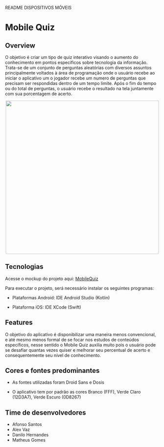 README DISPOSITIVOS MÓVEIS

# Mobile Quiz


## Overview

O objetivo é criar um tipo de quiz interativo visando o aumento do conhecimento em pontos específicos sobre tecnologia da informação.
Trata-se de um conjunto de perguntas aleatórias com diversos assuntos principalmente voltados à área de programação onde o usuário recebe ao iniciar o aplicativo um o jogador recebe um numero de perguntas que precisam ser respondidas dentro de um tempo limite.
Após o fim do tempo ou do total de perguntas, o usuário recebe o resultado na tela juntamente com sua porcentagem de acerto. 

<p align="center">
<img src="https://user-images.githubusercontent.com/54251836/87225968-2c452c00-c367-11ea-939f-445a0af3cb02.jpeg" width="500" heigth="100" >
</div>

## Tecnologias

Acesse o mockup do projeto aqui: [MobileQuiz](https://www.figma.com/proto/YMn6Qo95pk06i3OEO2au70/Untitled?node-id=2%3A15&scaling=scale-down")

Para executar o projeto, será necessário instalar os seguintes programas:

* Plataformas Android: IDE Android Studio (Kotlin)

* Plataforma iOS: IDE XCode (Swift)

## Features

O objetivo do aplicativo é disponibilizar uma maneira menos convencional, e até mesmo menos formal de se focar nos estudos de conteúdos específicos, nesse sentido o Mobile Quiz auxilia muito pois o usuário pode se desafiar quantas vezes quiser e melhorar seu percentual de acerto e consequentemente seu nível de conhecimento.

## Cores e fontes predominantes

- As fontes utilizadas foram Droid Sans e Dosis

- O aplicativo tem por padrão as cores Branco (FFF), Verde Claro (12D3A7), Verde Escuro (0D8267)


## Time de desenvolvedores

* Afonso Santos
* Alex Vaz
* Danilo Hernandes
* Matheus Gomes
